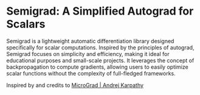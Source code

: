 # Semigrad: A Simplified Autograd for Scalars

Semigrad is a lightweight automatic differentiation library designed specifically for scalar computations. Inspired by the principles of autograd, Semigrad focuses on simplicity and efficiency, making it ideal for educational purposes and small-scale projects. It leverages the concept of backpropagation to compute gradients, allowing users to easily optimize scalar functions without the complexity of full-fledged frameworks.

Inspired by and credits to [MicroGrad | Andrej Karpathy](https://github.com/karpathy/micrograd)
